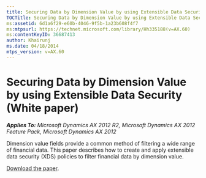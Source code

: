 ```yaml
---
title: Securing Data by Dimension Value by using Extensible Data Security (White paper)
TOCTitle: Securing Data by Dimension Value by using Extensible Data Security
ms:assetid: 6d1a6f29-e60b-4046-9f5b-1a23b608f4f7
ms:mtpsurl: https://technet.microsoft.com/library/Hh335188(v=AX.60)
ms:contentKeyID: 36687413
author: Khairunj
ms.date: 04/18/2014
mtps_version: v=AX.60
---
```


# Securing Data by Dimension Value by using Extensible Data Security (White paper) 


_**Applies To:** Microsoft Dynamics AX 2012 R2, Microsoft Dynamics AX 2012 Feature Pack, Microsoft Dynamics AX 2012_

Dimension value fields provide a common method of filtering a wide range of financial data. This paper describes how to create and apply extensible data security (XDS) policies to filter financial data by dimension value.

[Download the paper](https://go.microsoft.com/fwlink/?linkid=221075).

  


